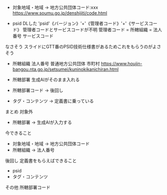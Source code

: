 
- 対象地域・地域
-> 地方公共団体コード:xxx
https://www.soumu.go.jp/denshijiti/code.html

- psid
DLした
'psid'《バージョン》'+'《管理者コード》'+'《サービスコード》
管理者コードとサービスコードが不明
管理者コード = 所轄組織 = 法人番号
サービスコード

なさそう
スライドにGTT番のPSID技術仕様書があるためこれをもらうのがよさそう

- 所轄組織
法人番号
普通地方公共団体 市町村
https://www.houjin-bangou.nta.go.jp/setsumei/kuninokikanichiran.html

- 所轄部署
生成AIがそのまま入れる
- 所轄部署コード
-> 後回し
- タグ・コンテンツ
-> 定義書に乗っている

まとめ
対象外
- 所轄部署 -> 生成AIが入力する

今できること
- 対象地域・地域 -> 地方公共団体コード
-  所轄組織 -> 法人番号

後回し
定義書をもらえばできること
- psid
- タグ・コンテンツ

その他
所轄部署コード

